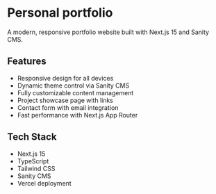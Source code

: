 # Personal portfolio

A modern, responsive portfolio website built with Next.js 15 and Sanity CMS.

## Features

- Responsive design for all devices
- Dynamic theme control via Sanity CMS
- Fully customizable content management
- Project showcase page with links
- Contact form with email integration
- Fast performance with Next.js App Router

## Tech Stack

- Next.js 15
- TypeScript
- Tailwind CSS
- Sanity CMS
- Vercel deployment

